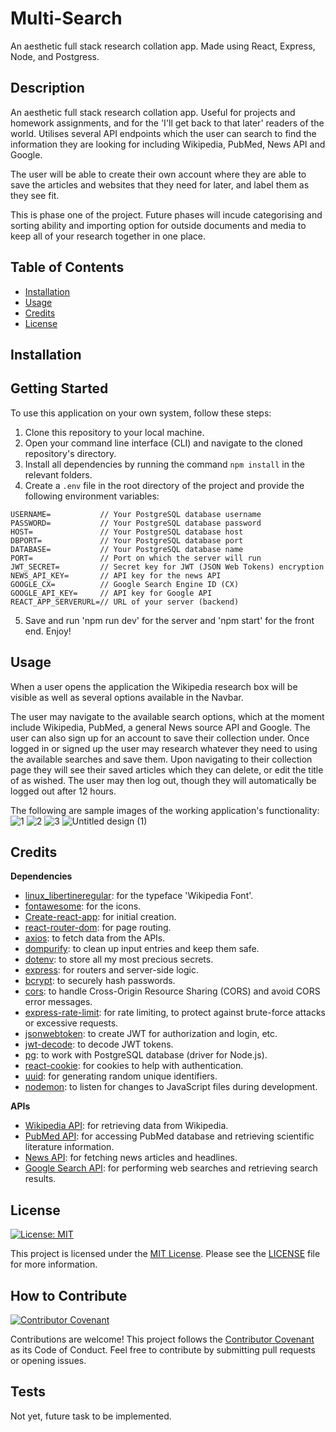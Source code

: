 # Multi-Search

An aesthetic full stack research collation app. Made using React, Express, Node, and Postgress.

## Description

An aesthetic full stack research collation app. Useful for projects and homework assignments, and for the 'I'll get back to that later' readers of the world. Utilises several API endpoints which the user can search to find the information they are looking for including Wikipedia, PubMed, News API and Google.

The user will be able to create their own account where they are able to save the articles and websites that they need for later, and label them as they see fit.

This is phase one of the project. Future phases will incude categorising and sorting ability and importing option for outside documents and media to keep all of your research together in one place.

## Table of Contents

- [Installation](#installation)
- [Usage](#usage)
- [Credits](#credits)
- [License](#license)

## Installation

## Getting Started

To use this application on your own system, follow these steps:

1. Clone this repository to your local machine.
2. Open your command line interface (CLI) and navigate to the cloned repository's directory.
3. Install all dependencies by running the command `npm install` in the relevant folders.
4. Create a `.env` file in the root directory of the project and provide the following environment variables:

```plaintext
USERNAME=           // Your PostgreSQL database username
PASSWORD=           // Your PostgreSQL database password
HOST=               // Your PostgreSQL database host
DBPORT=             // Your PostgreSQL database port
DATABASE=           // Your PostgreSQL database name
PORT=               // Port on which the server will run
JWT_SECRET=         // Secret key for JWT (JSON Web Tokens) encryption
NEWS_API_KEY=       // API key for the news API
GOOGLE_CX=          // Google Search Engine ID (CX)
GOOGLE_API_KEY=     // API key for Google API
REACT_APP_SERVERURL=// URL of your server (backend)
```

5. Save and run 'npm run dev' for the server and 'npm start' for the front end. Enjoy!

## Usage

When a user opens the application the Wikipedia research box will be visible as well as several options available in the Navbar.

The user may navigate to the available search options, which at the moment include Wikipedia, PubMed, a general News source API and Google. The user can also sign up for an account to save their collection under. Once logged in or signed up the user may research whatever they need to using the available searches and save them. Upon navigating to their collection page they will see their saved articles which they can delete, or edit the title of as wished. The user may then log out, though they will automatically be logged out after 12 hours. 

The following are sample images of the working application's functionality:
![1](https://github.com/angelinatech/Research-Gatherer/assets/130837613/c9753749-b1e9-4010-925f-8ad2fb44d6c1)
![2](https://github.com/angelinatech/Research-Gatherer/assets/130837613/d99692fd-40b9-44e0-9602-fc972a268ffd)
![3](https://github.com/angelinatech/Research-Gatherer/assets/130837613/e122e9f7-735b-4b3b-b598-175a6b68de8d)
![Untitled design (1)](https://github.com/angelinatech/Research-Gatherer/assets/130837613/eb1ec31a-704f-45d8-8220-3c75af1a46aa)



## Credits

**Dependencies**

* [linux_libertineregular](https://www.fonts4free.net/wikipedia-font.html): for the typeface 'Wikipedia Font'.
* [fontawesome](https://fontawesome.com/): for the icons.
* [Create-react-app](https://create-react-app.dev/): for initial creation.
* [react-router-dom](https://reactrouter.com/web/guides/quick-start): for page routing.
* [axios](https://axios-http.com/): to fetch data from the APIs.
* [dompurify](https://www.npmjs.com/package/dompurify): to clean up input entries and keep them safe.
* [dotenv](https://www.npmjs.com/package/dotenv): to store all my most precious secrets.
* [express](https://expressjs.com/): for routers and server-side logic.
* [bcrypt](https://www.npmjs.com/package/bcrypt): to securely hash passwords.
* [cors](https://www.npmjs.com/package/cors): to handle Cross-Origin Resource Sharing (CORS) and avoid CORS error messages.
* [express-rate-limit](https://www.npmjs.com/package/express-rate-limit): for rate limiting, to protect against brute-force attacks or excessive requests.
* [jsonwebtoken](https://www.npmjs.com/package/jsonwebtoken): to create JWT for authorization and login, etc.
* [jwt-decode](https://www.npmjs.com/package/jwt-decode): to decode JWT tokens.
* [pg](https://www.npmjs.com/package/pg): to work with PostgreSQL database (driver for Node.js).
* [react-cookie](https://www.npmjs.com/package/react-cookie): for cookies to help with authentication.
* [uuid](https://www.npmjs.com/package/uuid): for generating random unique identifiers.
* [nodemon](https://www.npmjs.com/package/nodemon): to listen for changes to JavaScript files during development.

**APIs**

* [Wikipedia API](https://www.mediawiki.org/wiki/API:Main_page): for retrieving data from Wikipedia.
* [PubMed API](https://www.ncbi.nlm.nih.gov/home/develop/api/): for accessing PubMed database and retrieving scientific literature information.
* [News API](https://newsapi.org/): for fetching news articles and headlines.
* [Google Search API](https://developers.google.com/custom-search/v1/introduction): for performing web searches and retrieving search results.

## License

[![License: MIT](https://img.shields.io/badge/License-MIT-yellow.svg)](https://opensource.org/licenses/MIT)

This project is licensed under the [MIT License](https://opensource.org/licenses/MIT). Please see the [LICENSE](LICENSE) file for more information.

## How to Contribute

[![Contributor Covenant](https://img.shields.io/badge/Contributor%20Covenant-2.1-4baaaa.svg)](code_of_conduct.md)

Contributions are welcome! This project follows the [Contributor Covenant](https://www.contributor-covenant.org/version/2/1/code_of_conduct.html) as its Code of Conduct. Feel free to contribute by submitting pull requests or opening issues.

## Tests

Not yet, future task to be implemented.
